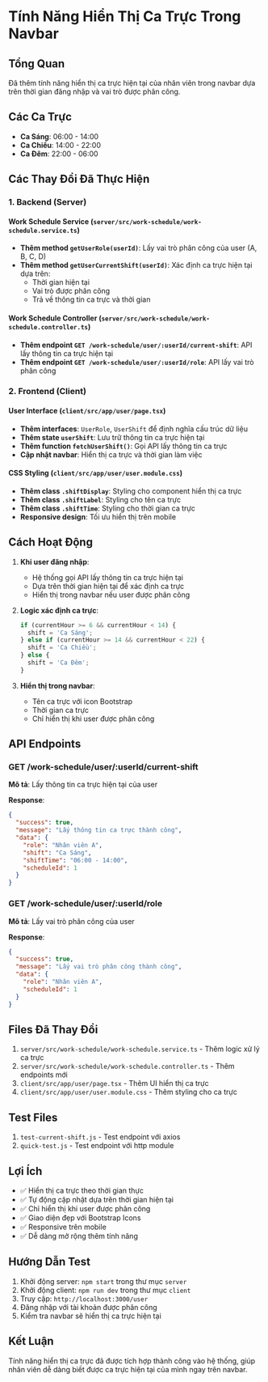 # Tính Năng Hiển Thị Ca Trực Trong Navbar

## Tổng Quan
Đã thêm tính năng hiển thị ca trực hiện tại của nhân viên trong navbar dựa trên thời gian đăng nhập và vai trò được phân công.

## Các Ca Trực
- **Ca Sáng**: 06:00 - 14:00
- **Ca Chiều**: 14:00 - 22:00  
- **Ca Đêm**: 22:00 - 06:00

## Các Thay Đổi Đã Thực Hiện

### 1. Backend (Server)

#### Work Schedule Service (`server/src/work-schedule/work-schedule.service.ts`)
- **Thêm method `getUserRole(userId)`**: Lấy vai trò phân công của user (A, B, C, D)
- **Thêm method `getUserCurrentShift(userId)`**: Xác định ca trực hiện tại dựa trên:
  - Thời gian hiện tại
  - Vai trò được phân công
  - Trả về thông tin ca trực và thời gian

#### Work Schedule Controller (`server/src/work-schedule/work-schedule.controller.ts`)
- **Thêm endpoint `GET /work-schedule/user/:userId/current-shift`**: API lấy thông tin ca trực hiện tại
- **Thêm endpoint `GET /work-schedule/user/:userId/role`**: API lấy vai trò phân công

### 2. Frontend (Client)

#### User Interface (`client/src/app/user/page.tsx`)
- **Thêm interfaces**: `UserRole`, `UserShift` để định nghĩa cấu trúc dữ liệu
- **Thêm state `userShift`**: Lưu trữ thông tin ca trực hiện tại
- **Thêm function `fetchUserShift()`**: Gọi API lấy thông tin ca trực
- **Cập nhật navbar**: Hiển thị ca trực và thời gian làm việc

#### CSS Styling (`client/src/app/user/user.module.css`)
- **Thêm class `.shiftDisplay`**: Styling cho component hiển thị ca trực
- **Thêm class `.shiftLabel`**: Styling cho tên ca trực
- **Thêm class `.shiftTime`**: Styling cho thời gian ca trực
- **Responsive design**: Tối ưu hiển thị trên mobile

## Cách Hoạt Động

1. **Khi user đăng nhập**: 
   - Hệ thống gọi API lấy thông tin ca trực hiện tại
   - Dựa trên thời gian hiện tại để xác định ca trực
   - Hiển thị trong navbar nếu user được phân công

2. **Logic xác định ca trực**:
   ```javascript
   if (currentHour >= 6 && currentHour < 14) {
     shift = 'Ca Sáng';
   } else if (currentHour >= 14 && currentHour < 22) {
     shift = 'Ca Chiều';
   } else {
     shift = 'Ca Đêm';
   }
   ```

3. **Hiển thị trong navbar**:
   - Tên ca trực với icon Bootstrap
   - Thời gian ca trực
   - Chỉ hiển thị khi user được phân công

## API Endpoints

### GET /work-schedule/user/:userId/current-shift
**Mô tả**: Lấy thông tin ca trực hiện tại của user

**Response**:
```json
{
  "success": true,
  "message": "Lấy thông tin ca trực thành công",
  "data": {
    "role": "Nhân viên A",
    "shift": "Ca Sáng",
    "shiftTime": "06:00 - 14:00",
    "scheduleId": 1
  }
}
```

### GET /work-schedule/user/:userId/role
**Mô tả**: Lấy vai trò phân công của user

**Response**:
```json
{
  "success": true,
  "message": "Lấy vai trò phân công thành công",
  "data": {
    "role": "Nhân viên A",
    "scheduleId": 1
  }
}
```

## Files Đã Thay Đổi

1. `server/src/work-schedule/work-schedule.service.ts` - Thêm logic xử lý ca trực
2. `server/src/work-schedule/work-schedule.controller.ts` - Thêm endpoints mới
3. `client/src/app/user/page.tsx` - Thêm UI hiển thị ca trực
4. `client/src/app/user/user.module.css` - Thêm styling cho ca trực

## Test Files

1. `test-current-shift.js` - Test endpoint với axios
2. `quick-test.js` - Test endpoint với http module

## Lợi Ích

- ✅ Hiển thị ca trực theo thời gian thực
- ✅ Tự động cập nhật dựa trên thời gian hiện tại
- ✅ Chỉ hiển thị khi user được phân công
- ✅ Giao diện đẹp với Bootstrap Icons
- ✅ Responsive trên mobile
- ✅ Dễ dàng mở rộng thêm tính năng

## Hướng Dẫn Test

1. Khởi động server: `npm start` trong thư mục `server`
2. Khởi động client: `npm run dev` trong thư mục `client`
3. Truy cập: `http://localhost:3000/user`
4. Đăng nhập với tài khoản được phân công
5. Kiểm tra navbar sẽ hiển thị ca trực hiện tại

## Kết Luận

Tính năng hiển thị ca trực đã được tích hợp thành công vào hệ thống, giúp nhân viên dễ dàng biết được ca trực hiện tại của mình ngay trên navbar. 